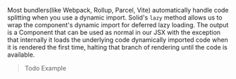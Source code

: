 Most bundlers(like Webpack, Rollup, Parcel, Vite) automatically handle code splitting when you use a dynamic import. Solid's `lazy` method allows us to wrap the component's dynamic import for deferred lazy loading. The output is a Component that can be used as normal in our JSX with the exception that internally it loads the underlying code dynamically imported code when it is rendered the first time, halting that branch of rendering until the code is available.

> Todo Example
